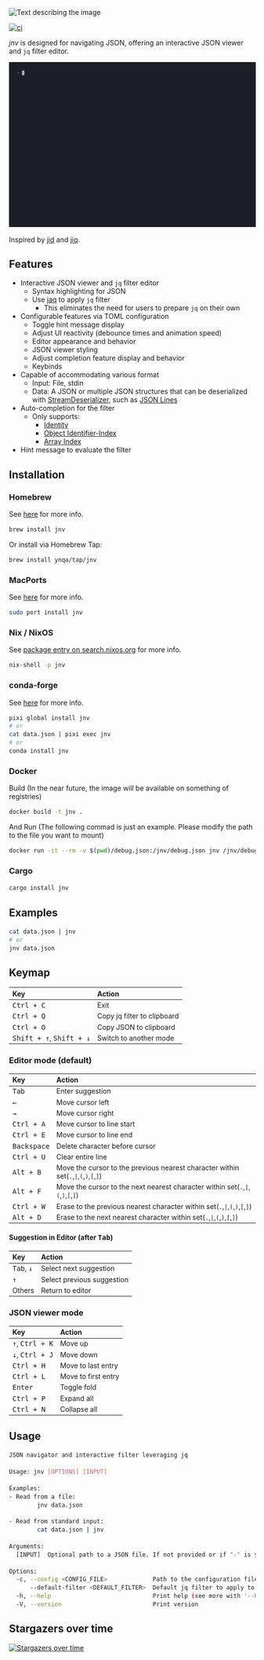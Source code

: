 <picture>
  <source media="(prefers-color-scheme: dark)" srcset="assets/jnv-dark.svg">
  <img alt="Text describing the image" src="assets/jnv-light.svg">
</picture>


[![ci](https://github.com/ynqa/jnv/actions/workflows/ci.yml/badge.svg?branch=main)](https://github.com/ynqa/jnv/actions/workflows/ci.yml)

*jnv* is designed for navigating JSON,
offering an interactive JSON viewer and `jq` filter editor.

![jnv.gif](https://github.com/ynqa/ynqa/blob/master/demo/jnv.gif)

Inspired by [jid](https://github.com/simeji/jid)
and [jiq](https://github.com/fiatjaf/jiq).

## Features

- Interactive JSON viewer and `jq` filter editor
  - Syntax highlighting for JSON
  - Use [jaq](https://github.com/01mf02/jaq) to apply `jq` filter
    - This eliminates the need for users to prepare `jq` on their own
- Configurable features via TOML configuration
  - Toggle hint message display
  - Adjust UI reactivity (debounce times and animation speed)
  - Editor appearance and behavior
  - JSON viewer styling
  - Adjust completion feature display and behavior
  - Keybinds
- Capable of accommodating various format
  - Input: File, stdin
  - Data: A JSON or multiple JSON structures
    that can be deserialized with 
    [StreamDeserializer](https://docs.rs/serde_json/latest/serde_json/struct.StreamDeserializer.html),
    such as [JSON Lines](https://jsonlines.org/)
- Auto-completion for the filter
  - Only supports:
    - [Identity](https://jqlang.github.io/jq/manual/#identity)
    - [Object Identifier-Index](https://jqlang.github.io/jq/manual/#object-identifier-index)
    - [Array Index](https://jqlang.github.io/jq/manual/#array-index)
- Hint message to evaluate the filter

## Installation

### Homebrew

See [here](https://formulae.brew.sh/formula/jnv) for more info.

```bash
brew install jnv
```

Or install via Homebrew Tap:

```bash
brew install ynqa/tap/jnv
```

### MacPorts

See [here](https://ports.macports.org/port/jnv/) for more info.

```bash
sudo port install jnv
```

### Nix / NixOS

See [package entry on search.nixos.org](https://search.nixos.org/packages?channel=unstable&query=jnv) for more info.

```bash
nix-shell -p jnv
```

### conda-forge

See [here](https://prefix.dev/channels/conda-forge/packages/jnv) for more info.

```bash
pixi global install jnv
# or
cat data.json | pixi exec jnv
# or
conda install jnv
```

### Docker

Build
(In the near future, the image will be available on something of registries)

```bash
docker build -t jnv .
```

And Run
(The following commad is just an example. Please modify the path to the file you want to mount)

```bash
docker run -it --rm -v $(pwd)/debug.json:/jnv/debug.json jnv /jnv/debug.json
```

### Cargo

```bash
cargo install jnv
```

## Examples

```bash
cat data.json | jnv
# or
jnv data.json
```

## Keymap

| Key | Action |
| :- | :- |
| <kbd>Ctrl + C</kbd> | Exit |
| <kbd>Ctrl + Q</kbd> | Copy jq filter to clipboard |
| <kbd>Ctrl + O</kbd> | Copy JSON to clipboard |
| <kbd>Shift + ↑</kbd>, <kbd>Shift + ↓</kbd> | Switch to another mode |

### Editor mode (default)

| Key | Action |
| :- | :- |
| <kbd>Tab</kbd> | Enter suggestion |
| <kbd>←</kbd> | Move cursor left |
| <kbd>→</kbd> | Move cursor right |
| <kbd>Ctrl + A</kbd> | Move cursor to line start |
| <kbd>Ctrl + E</kbd> | Move cursor to line end |
| <kbd>Backspace</kbd> | Delete character before cursor |
| <kbd>Ctrl + U</kbd> | Clear entire line |
| <kbd>Alt + B</kbd>   | Move the cursor to the previous nearest character within set(`.`,`\|`,`(`,`)`,`[`,`]`) |
| <kbd>Alt + F</kbd>   | Move the cursor to the next nearest character within set(`.`,`\|`,`(`,`)`,`[`,`]`) |
| <kbd>Ctrl + W</kbd>  | Erase to the previous nearest character within set(`.`,`\|`,`(`,`)`,`[`,`]`) |
| <kbd>Alt + D</kbd>   | Erase to the next nearest character within set(`.`,`\|`,`(`,`)`,`[`,`]`) |

#### Suggestion in Editor (after <kbd>Tab</kbd>)

| Key | Action |
| :- | :- |
| <kbd>Tab</kbd>, <kbd>↓</kbd> | Select next suggestion |
| <kbd>↑</kbd> | Select previous suggestion |
| Others | Return to editor |

### JSON viewer mode

| Key | Action |
| :- | :- |
| <kbd>↑</kbd>, <kbd>Ctrl + K</kbd> | Move up |
| <kbd>↓</kbd>, <kbd>Ctrl + J</kbd> | Move down |
| <kbd>Ctrl + H</kbd> | Move to last entry |
| <kbd>Ctrl + L</kbd> | Move to first entry |
| <kbd>Enter</kbd> | Toggle fold |
| <kbd>Ctrl + P</kbd> | Expand all |
| <kbd>Ctrl + N</kbd> | Collapse all |

## Usage

```bash
JSON navigator and interactive filter leveraging jq

Usage: jnv [OPTIONS] [INPUT]

Examples:
- Read from a file:
        jnv data.json

- Read from standard input:
        cat data.json | jnv

Arguments:
  [INPUT]  Optional path to a JSON file. If not provided or if "-" is specified, reads from standard input

Options:
  -c, --config <CONFIG_FILE>             Path to the configuration file.
      --default-filter <DEFAULT_FILTER>  Default jq filter to apply to the input data
  -h, --help                             Print help (see more with '--help')
  -V, --version                          Print version
```

## Stargazers over time
[![Stargazers over time](https://starchart.cc/ynqa/jnv.svg?variant=adaptive)](https://starchart.cc/ynqa/jnv)
